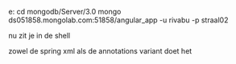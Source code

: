 e:
cd mongodb/Server/3.0
mongo ds051858.mongolab.com:51858/angular_app -u rivabu -p straal02

nu zit je in de shell

zowel de spring xml als de annotations variant doet het

